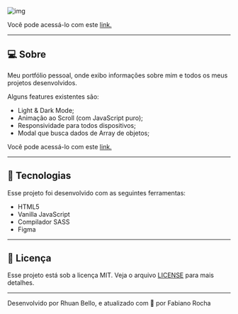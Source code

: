 ![img](https://i.imgur.com/5rgEz3a.jpg)

Você pode acessá-lo com este [link.](https://www.fabianorocha.com/)

---

## **💻 Sobre**

Meu portfólio pessoal, onde exibo informações sobre mim e todos os meus projetos desenvolvidos.

Alguns features existentes são:

- Light & Dark Mode;
- Animação ao Scroll (com JavaScript puro);
- Responsividade para todos dispositivos;
- Modal que busca dados de Array de objetos;

Você pode acessá-lo com este [link.](https://www.fabianorocha.com/)

---

## **🚀 Tecnologias**

Esse projeto foi desenvolvido com as seguintes ferramentas:

- HTML5
- Vanilla JavaScript
- Compilador SASS
- Figma

---

## **📝 Licença**

Esse projeto está sob a licença MIT. Veja o arquivo [LICENSE](https://github.com/fabianorocha93/portfolio/blob/main/LICENSE) para mais detalhes.

---

Desenvolvido por Rhuan Bello, e atualizado com 💙 por Fabiano Rocha
